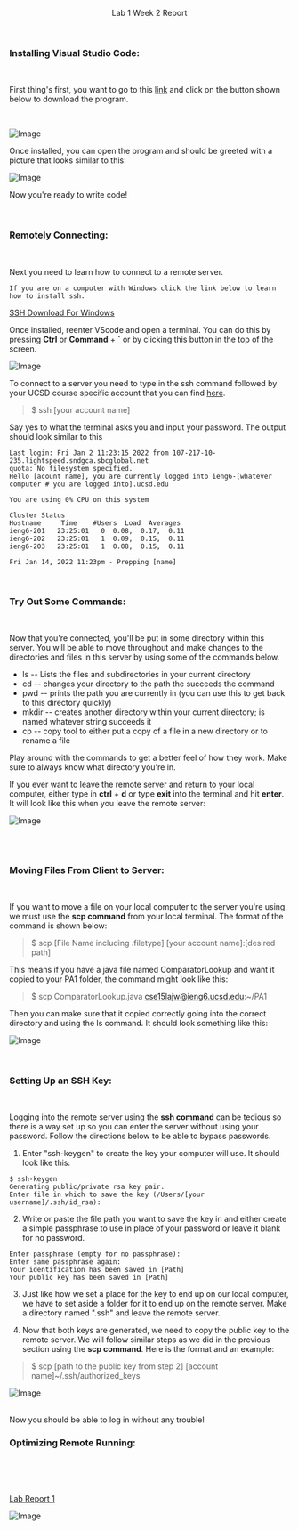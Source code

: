 <p align="center">
Lab 1 Week 2 Report
</p>
<br />

### **Installing Visual Studio Code:**
<br />  

First thing's first, you want to go to this 
[link](https://code.visualstudio.com/) and click on the button shown below to download the program. 

<br />   
<p align="center">

![Image](VSCodeButton.png)

</p>

Once installed, you can open the program and should be greeted with a picture that looks similar to this:

![Image](vscode.png)

Now you're ready to write code!


<br /> 

### **Remotely Connecting:**

<br /> 

Next you need to learn how to connect to a remote server.

```
If you are on a computer with Windows click the link below to learn how to install ssh.
```
[SSH Download For Windows](https://docs.microsoft.com/en-us/windows-server/administration/openssh/openssh_install_firstuse)


Once installed, reenter VScode and open a terminal. You can do this by pressing **Ctrl** or **Command** + **`** or by clicking this button in the top of the screen. 

![Image](NewTerminal.png)

To connect to a server you need to type in the ssh command followed by your UCSD course specific account that you can find [here](https://sdacs.ucsd.edu/~icc/index.php).

> $ ssh [your account name]

Say yes to what the terminal asks you and input your password. The output should look similar to this

```
Last login: Fri Jan 2 11:23:15 2022 from 107-217-10-235.lightspeed.sndgca.sbcglobal.net
quota: No filesystem specified.
Hello [acount name], you are currently logged into ieng6-[whatever computer # you are logged into].ucsd.edu

You are using 0% CPU on this system

Cluster Status 
Hostname     Time    #Users  Load  Averages  
ieng6-201   23:25:01   0  0.08,  0.17,  0.11
ieng6-202   23:25:01   1  0.09,  0.15,  0.11
ieng6-203   23:25:01   1  0.08,  0.15,  0.11

Fri Jan 14, 2022 11:23pm - Prepping [name]
```

<br /> 

### **Try Out Some Commands:**

<br /> 

Now that you're connected, you'll be put in some directory within this server. You will be able to move throughout and make changes to the directories and files in this server by using some of the commands below.


* ls -- Lists the files and subdirectories in your current directory
* cd -- changes your directory to the path the succeeds the command
* pwd -- prints the path you are currently in (you can use this to get back to this directory quickly)
* mkdir -- creates another directory within your current directory; is named whatever string succeeds it
* cp -- copy tool to either put a copy of a file in a new directory or to rename a file

Play around with the commands to get a better feel of how they work. Make sure to always know what directory you're in.

If you ever want to leave the remote server and return to your local computer, either type in **ctrl** + **d** or type **exit** into the terminal and hit **enter**. It will look like this when you leave the remote server:


<p align="center">

![Image](exitssh.png)

</p>
<br />

<br />

### **Moving Files From Client to Server:**
<br />  

If you want to move a file on your local computer to the server you're using, we must use the **scp command** from your local terminal. The format of the command is shown below:

> $ scp [File Name including .filetype] [your account name]:[desired path]

This means if you have a java file named ComparatorLookup and want it copied to your PA1 folder, the command might look like this:

> $ scp ComparatorLookup.java cse15lajw@ieng6.ucsd.edu:~/PA1

Then you can make sure that it copied correctly going into the correct directory and using the ls command. It should look something like this:

![Image](ls.png)

<br /> 

### **Setting Up an SSH Key:**

<br /> 

Logging into the remote server using the **ssh command** can be tedious so there is a way set up so you can enter the server without using your password. Follow the directions below to be able to bypass passwords.

1. Enter "ssh-keygen" to create the key your computer will use. It should look like this:
```
$ ssh-keygen
Generating public/private rsa key pair.
Enter file in which to save the key (/Users/[your username]/.ssh/id_rsa):
``` 
2. Write or paste the file path you want to save the key in and either create a simple passphrase to use in place of your password or leave it blank for no password.
```
Enter passphrase (empty for no passphrase): 
Enter same passphrase again: 
Your identification has been saved in [Path]
Your public key has been saved in [Path]
```
3. Just like how we set a place for the key to end up on our local computer, we have to set aside a folder for it to end up on the remote server. Make a directory named ".ssh" and leave the remote server.

4. Now that both keys are generated, we need to copy the public key to the remote server. We will follow similar steps as we did in the previous section using the **scp command**. Here is the format and an example:

> $ scp [path to the public key from step 2] [account name]~/.ssh/authorized_keys

![Image](sshkey.png)
 
 <br /> 
Now you should be able to log in without any trouble!

<br /> 

### **Optimizing Remote Running:**

<br /> 



<br /> <br />
[Lab Report 1](https://www.youtube.com/watch?v=dQw4w9WgXcQ)

![Image](GithubPages.png)
